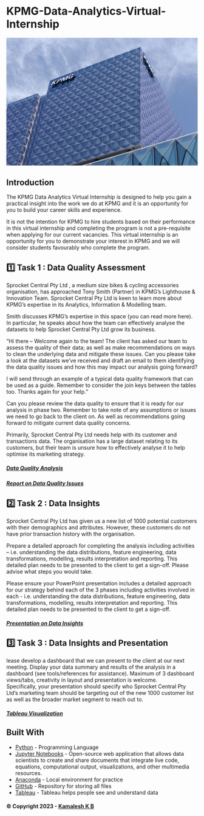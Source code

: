# KPMG-Data-Analytics-Virtual-Internship
<p align="center">
  <a href="[https://www.theforage.com/virtual-internships/NjynCWzGSaWXQCxSX?ref=8SXymMSdCrbM8eAop](https://www.theforage.com/virtual-internships/theme/m7W4GMqeT3bh9Nb2c/KPMG-Data-Analytics-Virtual-Internship?ref=8SXymMSdCrbM8eAop)https://www.theforage.com/virtual-internships/theme/m7W4GMqeT3bh9Nb2c/KPMG-Data-Analytics-Virtual-Internship?ref=8SXymMSdCrbM8eAop" rel="noopener">
 <img src="https://github.com/Kamalesh-02/KPMG-Data-Analytics-Virtual-Internship/blob/main/Task%2001/Assets/kpmg.jpg" alt="British Airways Data Science virtual experience programme"></a>
</p>

## Introduction <a name = "introduction"></a>

The KPMG Data Analytics Virtual Internship is designed to help you gain a practical insight into the work we do at KPMG and it is an opportunity for you to build your career skills and experience.

It is not the intention for KPMG to hire students based on their performance in this virtual internship and completing the program is not a pre-requisite when applying for our current vacancies. This virtual internship is an opportunity for you to demonstrate your interest in KPMG and we will consider students favourably who complete the program.


## 1️⃣  Task 1 : Data Quality Assessment <a name = "Task1"></a>

Sprocket Central Pty Ltd , a medium size bikes & cycling accessories organisation, has approached Tony Smith (Partner) in KPMG’s Lighthouse & Innovation Team. Sprocket Central Pty Ltd  is keen to learn more about KPMG’s expertise in its Analytics, Information & Modelling team. 

Smith discusses KPMG’s expertise in this space (you can read more here). In particular, he speaks about how the team can effectively analyse the datasets to help Sprocket Central Pty Ltd grow its business.

“Hi there – Welcome again to the team! The client has asked our team to assess the quality of their data; as well as make recommendations on ways to clean the underlying data and mitigate these issues.  Can you please take a look at the datasets we’ve received and draft an email to them identifying the data quality issues and how this may impact our analysis going forward?

I will send through an example of a typical data quality framework that can be used as a guide. Remember to consider the join keys between the tables too. Thanks again for your help.”

Can you please review the data quality to ensure that it is ready for our analysis in phase two. Remember to take note of any assumptions or issues we need to go back to the client on. As well as recommendations going forward to mitigate current data quality concerns.

Primarily, Sprocket Central Pty Ltd needs help with its customer and transactions data. The organisation has a large dataset relating to its customers, but their team is unsure how to effectively analyse it to help optimise its marketing strategy. 
##### [Data Quality Analysis](https://github.com/Kamalesh-02/KPMG-Data-Analytics-Virtual-Internship/blob/main/Task%2001/Data%20Quality.ipynb)
##### [Report on Data Quality Issues](https://github.com/Kamalesh-02/KPMG-Data-Analytics-Virtual-Internship/blob/main/Task%2001/Report%20on%20Data%20Quality%20Issues.pdf)

## 2️⃣  Task 2 : Data Insights <a name = "Task2"></a>

Sprocket Central Pty Ltd has given us a new list of 1000 potential customers with their demographics and attributes. However, these customers do not have prior transaction history with the organisation. 

Prepare a detailed approach for completing the analysis including activities – i.e. understanding the data distributions, feature engineering, data transformations, modelling, results interpretation and reporting. This detailed plan needs to be presented to the client to get a sign-off. Please advise what steps you would take. 

Please ensure your PowerPoint presentation includes a detailed approach for our strategy behind each of the 3 phases including activities involved in each - i.e. understanding the data distributions, feature engineering, data transformations, modelling, results interpretation and reporting. This detailed plan needs to be presented to the client to get a sign-off.

##### [Presentation on Data Insights](https://github.com/Kamalesh-02/KPMG-Data-Analytics-Virtual-Internship/blob/main/Task%2002/KPMG%20Task%202.pptx)

## 3️⃣  Task 3 : Data Insights and Presentation <a name = "Task3"></a>

lease develop a dashboard that we can present to the client at our next meeting. Display your data summary and results of the analysis in a dashboard (see tools/references for assistance).  Maximum of 3 dashboard views/tabs, creativity in layout and presentation is welcome.  
Specifically, your presentation should specify who Sprocket Central Pty Ltd’s marketing team should be targeting out of the new 1000 customer list as well as the broader market segment to reach out to. 

##### [Tableau Visualization](https://github.com/Kamalesh-02/KPMG-Data-Analytics-Virtual-Internship/blob/main/Task%2003/KPMG_Task3.twbx)

## Built With <a name = "tech_stack"></a>

- [Python](https://www.python.org/) - Programming Language
- [Jupyter Notebooks](https://jupyter.org/) - Open-source web application that allows data scientists to create and share documents that integrate live code, equations, computational output, visualizations, and other multimedia resources.
- [Anaconda](https://www.anaconda.com/) - Local environment for practice
- [GitHub](https://github.com/) - Repository for storing all files
- [Tableau](https://www.tableau.com/) - Tableau helps people see and understand data

#### © Copyright 2023 - [Kamalesh K B](https://github.com/Kamalesh-02)

